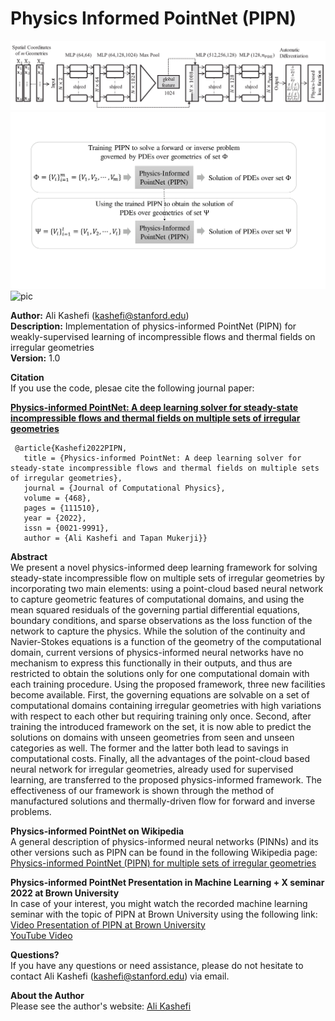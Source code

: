 # Physics Informed PointNet (PIPN)

![pic](./Fig1_Revised-1.png)
![pic](./Fig_PIPN_Method-1.png)
![pic](./heat_2.png)

**Author:** Ali Kashefi (kashefi@stanford.edu)<br>
**Description:** Implementation of physics-informed PointNet (PIPN) for weakly-supervised learning of incompressible flows and thermal fields on irregular geometries<br>
**Version:** 1.0 <br>

**Citation** <br>
If you use the code, plesae cite the following journal paper: <br>

**[Physics-informed PointNet: A deep learning solver for steady-state incompressible flows and thermal fields on multiple sets of irregular geometries](https://doi.org/10.1016/j.jcp.2022.111510)**

     @article{Kashefi2022PIPN, 
       title = {Physics-informed PointNet: A deep learning solver for steady-state incompressible flows and thermal fields on multiple sets of irregular geometries},
       journal = {Journal of Computational Physics}, 
       volume = {468}, 
       pages = {111510}, 
       year = {2022}, 
       issn = {0021-9991},
       author = {Ali Kashefi and Tapan Mukerji}}

**Abstract** <br>
We present a novel physics-informed deep learning framework for solving steady-state incompressible flow on multiple sets of irregular geometries by incorporating two main elements: using a point-cloud based neural network to capture geometric features of computational domains, and using the mean squared residuals of the governing partial differential equations, boundary conditions, and sparse observations as the loss function of the network to capture the physics. While the solution of the continuity and Navier-Stokes equations is a function of the geometry of the computational domain, current versions of physics-informed neural networks have no mechanism to express this functionally in their outputs, and thus are restricted to obtain the solutions only for one computational domain with each training procedure. Using the proposed framework, three new facilities become available. First, the governing equations are solvable on a set of computational domains containing irregular geometries with high variations with respect to each other but requiring training only once. Second, after training the introduced framework on the set, it is now able to predict the solutions on domains with unseen geometries from seen and unseen categories as well. The former and the latter both lead to savings in computational costs. Finally, all the advantages of the point-cloud based neural network for irregular geometries, already used for supervised learning, are transferred to the proposed physics-informed framework. The effectiveness of our framework is shown through the method of manufactured solutions and thermally-driven flow for forward and inverse problems.


**Physics-informed PointNet on Wikipedia** <br>
A general description of physics-informed neural networks (PINNs) and its other versions such as PIPN can be found in the following Wikipedia page:<br>
[Physics-informed PointNet (PIPN) for multiple sets of irregular geometries](https://en.wikipedia.org/wiki/Physics-informed_neural_networks#Physics-informed_PointNet_(PIPN)_for_multiple_sets_of_irregular_geometries)

**Physics-informed PointNet Presentation in Machine Learning + X seminar 2022 at Brown University**<br>
In case of your interest, you might watch the recorded machine learning seminar with the topic of PIPN at Brown University using the following link:<br> 
[Video Presentation of PIPN at Brown University](https://www.dropbox.com/s/oafbjl6xaihotqa/GMT20220325-155140_Recording_2560x1440.mp4?dl=0) <br>
[YouTube Video](https://www.youtube.com/watch?v=faeHARnPSVE)


**Questions?** <br>
If you have any questions or need assistance, please do not hesitate to contact Ali Kashefi (kashefi@stanford.edu) via email. 

**About the Author** <br>
Please see the author's website: [Ali Kashefi](https://web.stanford.edu/~kashefi/) 
